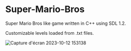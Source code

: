 # Super-Mario-Bros
Super Mario Bros like game written in C++ using SDL 1.2.

Customizable levels loaded from .txt files.

![Capture d'écran 2023-10-12 153138](https://github.com/Patoche692/Super-Mario-Bros/assets/54531293/21e5ef4c-3325-4a54-b333-866bcc87fb9e)
